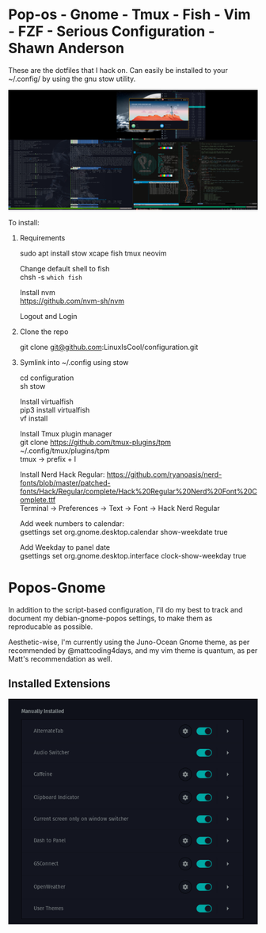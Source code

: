 # Pop-os - Gnome - Tmux - Fish - Vim - FZF - Serious Configuration - Shawn Anderson
These are the dotfiles that I hack on. Can easily be installed to your ~/.config/ by using the gnu stow utility.

<div align="center">
  <img src="https://raw.githubusercontent.com/LinuxIsCool/configuration/master/popos-gnome/Screenshot%20from%202020-09-29%2001-56-33.png"/>
</div>

To install:  
1. Requirements
	
	sudo apt install stow xcape fish tmux neovim
	
	Change default shell to fish  
	chsh -s `which fish`
	
	Install nvm  
	https://github.com/nvm-sh/nvm
		
	Logout and Login 
	
2. Clone the repo  

	git clone git@github.com:LinuxIsCool/configuration.git  
	
3. Symlink into ~/.config using stow  

	cd configuration  
	sh stow  
	
	Install virtualfish  
	pip3 install virtualfish  
	vf install  
	
	Install Tmux plugin manager  
	git clone https://github.com/tmux-plugins/tpm ~/.config/tmux/plugins/tpm  
	tmux -> prefix + I  
	
	Install Nerd Hack Regular: https://github.com/ryanoasis/nerd-fonts/blob/master/patched-fonts/Hack/Regular/complete/Hack%20Regular%20Nerd%20Font%20Complete.ttf  
	Terminal -> Preferences -> Text -> Font -> Hack Nerd Regular  
	
	Add week numbers to calendar:  
	gsettings set org.gnome.desktop.calendar show-weekdate true
	
	Add Weekday to panel date  
	gsettings set org.gnome.desktop.interface clock-show-weekday true
	
# Popos-Gnome
In addition to the script-based configuration, I'll do my best to track and document my debian-gnome-popos settings, to make them as reproducable as possible.

Aesthetic-wise, I'm currently using the Juno-Ocean Gnome theme, as per recommended by @mattcoding4days, and my vim theme is quantum, as per Matt's recommendation as well.

## Installed Extensions
<div align="center">
  <img src="https://raw.githubusercontent.com/LinuxIsCool/configuration/master/popos-gnome/extensions-nov-26-2020.png"/>
</div>
